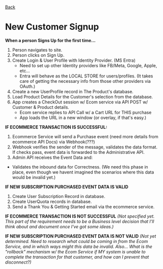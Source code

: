[Back](/docs/UseCases.md "Back to Use Case List")
# New Customer Signup

**When a person Signs Up for the first time...**

1. Person navigates to site.
2. Person clicks on Sign Up.
3. Create Login & User Profile with Identity Provider.  (MS Entra)
   * Need to set up other Identity providers like FB/Meta, Google, Apple, etc...
   * Entra will behave as the LOCAL STORE for users/profiles.  (It takes care of getting the necessary info from those other providers via OAuth.)
4. Create a new UserProfile record in The Product's database.
5. Load Product Details for the Customer's selection from the database.
6. App creates a CheckOut session w/ Ecom service via API POST w/ Customer & Product details.
   * Ecom service replies to API Call w/ a Cart URL for THIS purchase
   * App loads the URL in a new window (or overlay, if that's easy.)
  
**IF ECOMMERCE TRANSACTION IS SUCCESSFUL:**
1. Ecommerce Service will send a Purchase event (need more details from ecommerce API Docs) via Webhook(???)
2. Webhook verifies the sender of the message, validates the data format.  If checks pass, event data is forwarded to the Administrative API.
3. Admin API receives the Event Data and:
  * Validates the inbound data for Correctness.  (We need this phase in place, even though we havent imagined the scenarios where this data would be invalid yet.)

**IF NEW SUBSCRIPTION PURCHASED EVENT DATA IS VALID**
1. Create User Subscription Record in database.
2. Create UserQuota records in database.
3. Send a Thank You & Getting Started email via the ecommerce service.

**IF ECOMMERCE TRANSACTION IS NOT SUCCESSFUL**
*(Not specified yet.  This part of the requirement needs to be a Business level decision that I'll think about and document once I've got some ideas.)*

**IF NEW SUBSCRIPTION PURCHASED EVENT DATA IS NOT VALID**
*(Not yet determined.  Need to research what could be coming in from the Ecom Service, and in which ways might this data be invalid.  Also... What is the "rollback" mechanism w/ the Ecom Service if MY system is unable to complete the transaction for that customer, and how can I prevent that disconnect?)*
